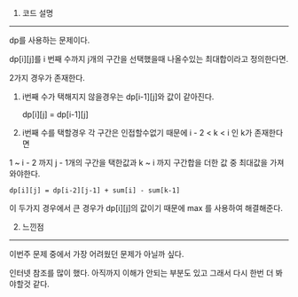 <meta name='type' content ='dp'>
<meta name='BOJ' content='BOJ2228'>
<meta name='difficulty' content='gold5'>
<meta name='url' content='https://www.acmicpc.net/problem/2228'>
<meat name='date' cotent='2021-05-16'>

1. 코드 설명

<hr>

dp를 사용하는 문제이다.

dp[i][j]를 i 번째 수까지 j개의 구간을 선택했을때 나올수있는 최대합이라고 정의한다면.

2가지 경우가 존재한다.

1. i번째 수가 택해지지 않을경우는 dp[i-1][j]와 값이 같아진다.

    dp[i][j] = dp[i-1][j]

2. i번째 수를 택할경우 각 구간은 인접할수없기 때문에 i - 2 < k < i 인 k가 존재한다면

1 ~ i - 2 까지 j - 1개의 구간을 택한값과 k ~ i 까지 구간합을 더한 값 중 최대값을 가져와야한다.

    dp[i][j] = dp[i-2][j-1] + sum[i] - sum[k-1]

이 두가지 경우에서 큰 경우가 dp[i][j]의 값이기 때문에 max 를 사용하여 해결해준다.

2. 느낀점

<hr>

이번주 문제 중에서 가장 어려웠던 문제가 아닐까 싶다.

인터넷 참조를 많이 했다. 아직까지 이해가 안되는 부분도 있고 그래서 다시 한번 더 봐야할것 같다.
